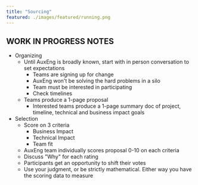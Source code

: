 ```yaml
---
title: "Sourcing"
featured: ./images/featured/running.png
---
```



## WORK IN PROGRESS NOTES
- Organizing
    - Until AuxEng is broadly known, start with in person conversation to set expectations
        - Teams are signing up for change
        - AuxEng won't be solving the hard problems in a silo
        - Team must be interested in participating
        - Check timelines
    - Teams produce a 1-page proposal
        - Interested teams produce a 1-page summary doc of project, timeline, technical and business impact goals
- Selection
    - Score on 3 criteria
        - Business Impact
        - Technical Impact
        - Team fit
    - AuxEng team individually scores proposal 0-10 on each criteria
    - Discuss "Why" for each rating
    - Participants get an opportunity to shift their votes
    - Use your judgment, or be strictly mathematical. Either way you have the scoring data to measure